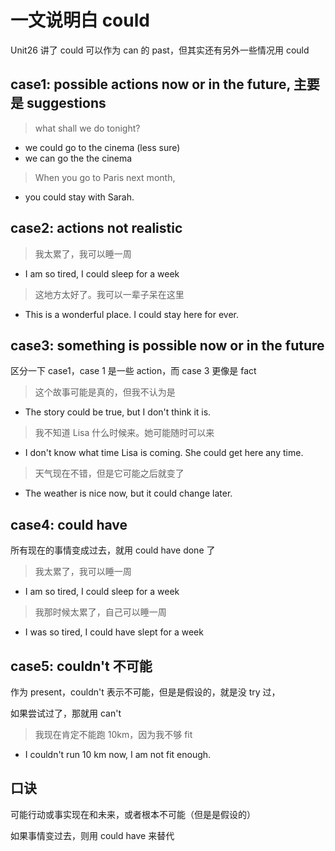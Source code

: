 # 一文说明白 could

Unit26 讲了 could 可以作为 can 的 past，但其实还有另外一些情况用 could

## case1: possible actions now or in the future, 主要是 suggestions

> what shall we do tonight?

- we could go to the cinema (less sure)
- we can go the the cinema

> When you go to Paris next month,

- you could stay with Sarah.

## case2: actions not realistic

> 我太累了，我可以睡一周

- I am so tired, I could sleep for a week

> 这地方太好了。我可以一辈子呆在这里

- This is a wonderful place. I could stay here for ever.

## case3: something is possible now or in the future

区分一下 case1，case 1 是一些 action，而 case 3 更像是 fact

> 这个故事可能是真的，但我不认为是

- The story could be true, but I don't think it is.

> 我不知道 Lisa 什么时候来。她可能随时可以来

- I don't know what time Lisa is coming. She could get here any time.

> 天气现在不错，但是它可能之后就变了

- The weather is nice now, but it could change later.

## case4: could have

所有现在的事情变成过去，就用 could have done 了

> 我太累了，我可以睡一周

- I am so tired, I could sleep for a week

> 我那时候太累了，自己可以睡一周

- I was so tired, I could have slept for a week

## case5: couldn't 不可能

作为 present，couldn't 表示不可能，但是是假设的，就是没 try 过，

如果尝试过了，那就用 can't

> 我现在肯定不能跑 10km，因为我不够 fit

- I couldn't run 10 km now, I am not fit enough.

## 口诀

可能行动或事实现在和未来，或者根本不可能（但是是假设的）

如果事情变过去，则用 could have 来替代
